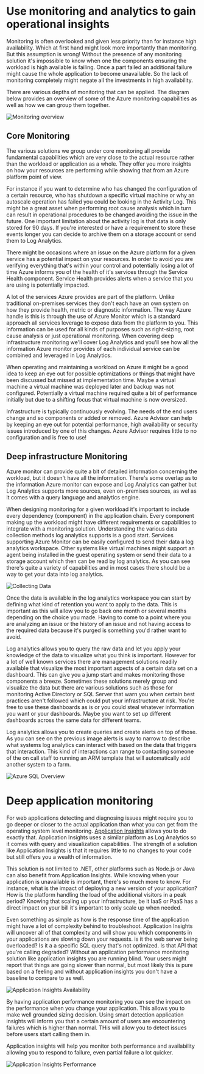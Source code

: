 # Use monitoring and analytics to gain operational insights

Monitoring is often overlooked and given less priority than for instance high availability. Which at first hand might look more importantly than monitoring. But this assumption is wrong! Without the presence of any monitoring solution it's impossible to know when one the components ensuring the workload is high available is failing. Once a part failed an additional failure might cause the whole application to become unavailable. So the lack of monitoring completely might negate all the investments in high availability.

There are various depths of monitoring that can be applied. The diagram below provides an overview of some of the Azure monitoring capabilities as well as how we can group them together.

![Monitoring overview](../media/3-use-monitoring-and-analytics-to-gain-operational-insights/monitoring-products-overview.png)

## Core Monitoring

The various solutions we group under core monitoring all provide fundamental capabilities which are very close to the actual resource rather than the workload or application as a whole. They offer you more insights on how your resources are performing while showing that from an Azure platform point of view.

For instance if you want to determine who has changed the configuration of a certain resource, who has shutdown a specific virtual machine or why an autoscale operation has failed you could be looking in the Activity Log. This might be a great asset when performing root cause analysis which in turn can result in operational procedures to be changed avoiding the issue in the future. One important limitation about the activity log is that data is only stored for 90 days. If you're interested or have a requirement to store these events longer you can decide to archive them on a storage account or send them to Log Analytics.

There might be occasions where an issue on the Azure platform for a given service has a potential impact on your resources. In order to avoid you are verifying everything that's within your control and potentially losing a lot of time Azure informs you of the health of it's services through the Service Health component. Service Health provides alerts when a service that you are using is potentially impacted.

A lot of the services Azure provides are part of the platform. Unlike traditional on-premises services they don't each have an own system on how they provide health, metric or diagnostic information. The way Azure handle is this is through the use of Azure Monitor which is a standard approach all services leverage to expose data from the platform to you. This information can be used for all kinds of purposes such as right-sizing, root cause analysis or just operational monitoring. When covering deep infrastructure monitoring we'll cover Log Analytics and you'll see how all the information Azure monitor provides of each individual service can be combined and leveraged in Log Analytics.

When operating and maintaining a workload on Azure it might be a good idea to keep an eye out for possible optimizations or things that might have been discussed but missed at implementation time. Maybe a virtual machine a virtual machine was deployed later and backup was not configured. Potentially a virtual machine required quite a bit of performance initially but due to a shifting focus that virtual machine is now oversized.

Infrastructure is typically continuously evolving. The needs of the end users change and so components or added or removed. Azure Advisor can help by keeping an eye out for potential performance, high availability or security issues introduced by one of this changes. Azure Advisor requires little to no configuration and is free to use!

## Deep infrastructure Monitoring

Azure monitor can provide quite a bit of detailed information concerning the workload, but it doesn't have all the information. There's some overlap as to the information Azure monitor can expose and Log Analytics can gather but Log Analytics supports more sources, even on-premises sources, as wel as it comes with a query language and analytics engine.

When designing monitoring for a given workload it's important to include every dependency (component) in the application chain. Every component making up the workload might have different requirements or capabilities to integrate with a monitoring solution. Understanding the various data collection methods log analytics supports is a good start. Services supporting Azure Monitor can be easily configured to send their data a log analytics workspace. Other systems like virtual machines might support an agent being installed in the guest operating system or send their data to a storage account which then can be read by log analytics. As you can see there's quite a variety of capabilities and in most cases there should be a way to get your data into log analytics.

![Collecting Data](../media/3-use-monitoring-and-analytics-to-gain-operational-insights/collecting-data.png)

Once the data is available in the log analytics workspace you can start by defining what kind of retention you want to apply to the data. This is important as this will allow you to go back one month or several months depending on the choice you made. Having to come to a point where you are analyzing an issue or the history of an issue and not having access to the required data because it's purged is something you'd rather want to avoid.

Log analytics allows you to query the raw data and let you apply your knowledge of the data to visualize what you think is important. However for a lot of well known services there are management solutions readily available that visualize the most important aspects of a certain data set on a dashboard. This can give you a jump start and makes monitoring those components a breeze. Sometimes these solutions merely group and visualize the data but there are various solutions such as those for monitoring Active Directory or SQL Server that warn you when certain best practices aren't followed which could put your infrastructure at risk. You're free to use these dashboards as is or you could steal whatever information you want or your dashboards. Maybe you want to set up different dashboards across the same data for different teams.

Log analytics allows you to create queries and create alerts on top of those. As you can see on the previous image alerts is way to narrow to describe what systems log analytics can interact with based on the data that triggers that interaction. This kind of interactions can range to contacting someone of the on call staff to running an ARM template that will automatically add another system to a farm.

![Azure SQL Overview](../media/3-use-monitoring-and-analytics-to-gain-operational-insights/azure-sql-sol-overview.png)

# Deep application monitoring

For web applications detecting and diagnosing issues might require you to go deeper or closer to the actual application than what you can get from the operating system level monitoring. [Application Insights](https://docs.microsoft.com/en-us/azure/application-insights/) allows you to do exactly that. Application Insights uses a similar platform as Log Analytics so it comes with query and visualization capabilities. The strength of a solution like Application Insights is that it requires little to no changes to your code but still offers you a wealth of information.

This solution is not limited to .NET, other platforms such as Node.js or Java can also benefit from Application Insights. While knowing when your application is unavailable is important, there's so much more to know. For instance, what is the impact of deploying a new version of your application? How is the platform handling the load of the additional visitors in a peak period? Knowing that scaling up your infrastructure, be it IaaS or PaaS has a direct impact on your bill it's important to only scale up when needed.

Even something as simple as how is the response time of the application might have a lot of complexity behind to troubleshoot. Application Insights will uncover all of that complexity and will show you which components in your applications are slowing down your requests. is it the web server being overloaded? Is it a a specific SQL query that's not optimized. Is that API that you're calling degraded? Without an application performance monitoring solution like application insights you are running blind. Your users might report that things are going slower than normal, but most likely this is pure based on a feeling and without application insights you don't have a baseline to compare to as well.

![Application Insights Availability](../media/3-use-monitoring-and-analytics-to-gain-operational-insights/04-webtests.png)

By having application performance monitoring you can see the impact on the performance when you change your application. This allows you to make well grounded sizing decision. Using smart detection application insights will inform you that a certain amount of users are encountering failures which is higher than normal. THis will allow you to detect issues before users start calling them in.

Application insights will help you monitor both performance and availability allowing you to respond to failure, even partial failure a lot quicker.

![Application Insights Performance](../media/3-use-monitoring-and-analytics-to-gain-operational-insights/05-perfmetrics.png)
